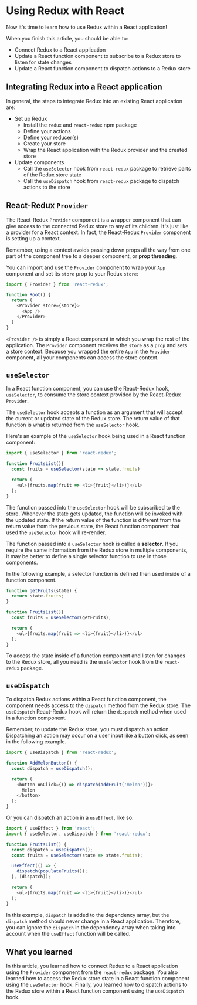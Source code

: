 
# Using Redux with React

Now it's time to learn how to use Redux within a React application!

When you finish this article, you should be able to:

* Connect Redux to a React application
* Update a React function component to subscribe to a Redux store to listen for
  state changes
* Update a React function component to dispatch actions to a Redux store

## Integrating Redux into a React application

In general, the steps to integrate Redux into an existing React application are:

* Set up Redux
  * Install the `redux` and `react-redux` npm package
  * Define your actions
  * Define your reducer(s)
  * Create your store
  * Wrap the React application with the Redux provider and the created store
* Update components
  * Call the `useSelector` hook from `react-redux` package to retrieve parts of
    the Redux store state
  * Call the `useDispatch` hook from `react-redux` package to dispatch actions
    to the store

## React-Redux `Provider`

The React-Redux `Provider` component is a wrapper component that can give access
to the connected Redux store to any of its children. It's just like a provider
for a React context. In fact, the React-Redux `Provider` component is setting
up a context.

Remember, using a context avoids passing down props all the way from one part of
the component tree to a deeper component, or **prop threading**.

You can import and use the `Provider` component to wrap your `App` component and
set its `store` prop to your Redux `store`:

```js
import { Provider } from 'react-redux';

function Root() {
  return (
    <Provider store={store}>
      <App />
    </Provider>
  )
}
```

`<Provider />` is simply a React component in which you wrap the rest of the
application. The `Provider` component receives the `store` as a `prop` and sets
a store context. Because you wrapped the entire `App` in the `Provider`
component, all your components can access the store context.

## `useSelector`

In a React function component, you can use the React-Redux hook, `useSelector`,
to consume the store context provided by the React-Redux `Provider`.

The `useSelector` hook accepts a function as an argument that will accept the
current or updated state of the Redux store. The return value of that function
is what is returned from the `useSelector` hook.

Here's an example of the `useSelector` hook being used in a React function
component:

```js
import { useSelector } from 'react-redux';

function FruitsList(){
  const fruits = useSelector(state => state.fruits)

  return (
    <ul>{fruits.map(fruit => <li>{fruit}</li>)}</ul>
  );
}
```

The function passed into the `useSelector` hook will be subscribed to the store.
Whenever the state gets updated, the function will be invoked with the updated
state. If the return value of the function is different from the return value
from the previous state, the React function component that used the
`useSelector` hook will re-render.

The function passed into a `useSelector` hook is called a **selector**. If you
require the same information from the Redux store in multiple components, it may
be better to define a single selector function to use in those components.

In the following example, a selector function is defined then used inside of a
function component.

```js
function getFruits(state) {
  return state.fruits;
}
```

```js
function FruitsList(){
  const fruits = useSelector(getFruits);

  return (
    <ul>{fruits.map(fruit => <li>{fruit}</li>)}</ul>
  );
}
```

To access the state inside of a function component and listen for changes to the
Redux store, all you need is the `useSelector` hook from the `react-redux`
package.

## `useDispatch`

To dispatch Redux actions within a React function component, the component needs
access to the `dispatch` method from the Redux store. The `useDispatch`
React-Redux hook will return the `dispatch` method when used in a function
component.

Remember, to update the Redux store, you must dispatch an action. Dispatching
an action may occur on a user input like a button click, as seen in the
following example.

```js
import { useDispatch } from 'react-redux';

function AddMelonButton() {
  const dispatch = useDispatch();

  return (
    <button onClick={() => dispatch(addFruit('melon'))}>
      Melon
    </button>
  );
}
```

Or you can dispatch an action in a `useEffect`, like so:

```js
import { useEffect } from 'react';
import { useSelector, useDispatch } from 'react-redux';

function FruitsList() {
  const dispatch = useDispatch();
  const fruits = useSelector(state => state.fruits);

  useEffect(() => {
    dispatch(populateFruits());
  }, [dispatch]);

  return (
    <ul>{fruits.map(fruit => <li>{fruit}</li>)}</ul>
  );
}
```

In this example, `dispatch` is added to the dependency array, but the `dispatch`
method should never change in a React application. Therefore, you can ignore
the `dispatch` in the dependency array when taking into account when the
`useEffect` function will be called.

## What you learned

In this article, you learned how to connect Redux to a React application using
the `Provider` component from the `react-redux` package. You also learned how to
access the Redux store state in a React function component using the
`useSelector` hook. Finally, you learned how to dispatch actions to the Redux
store within a React function component using the `useDispatch` hook.

[react-redux]: https://react-redux.js.org/
